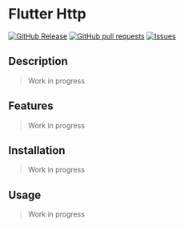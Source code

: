# Flutter Http
[![GitHub Release](https://img.shields.io/github/release/zjayers/flutter.http.svg?style=flat)](https://github.com/zjayers/flutter.http/releases)
[![GitHub pull requests](https://img.shields.io/github/issues-pr/zjayers/flutter.http.svg?style=flat)](https://github.com/zjayers/flutter.http/pulls)
[![Issues](https://img.shields.io/github/issues-raw/zjayers/flutter.http.svg?maxAge=25000)](https://github.com/zjayers/flutter.http/issues)

## Description

> Work in progress

## Features

> Work in progress

## Installation

> Work in progress

## Usage

> Work in progress

